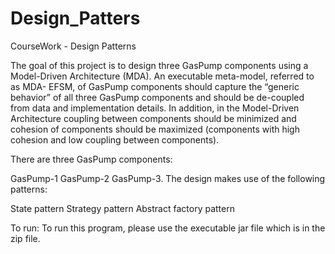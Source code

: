 # Design_Patters
CourseWork - Design Patterns

The goal of this project is to design three GasPump components using a Model-Driven Architecture (MDA). An executable meta-model, referred to as MDA- EFSM, of GasPump components should capture the “generic behavior” of all three GasPump components and should be de-coupled from data and implementation details. In addition, in the Model-Driven Architecture coupling between components should be minimized and cohesion of components should be maximized (components with high cohesion and low coupling between components).

There are three GasPump components:

GasPump-1
GasPump-2
GasPump-3.
The design makes use of the following patterns:

State pattern
Strategy pattern
Abstract factory pattern

To run:
To run this program, please use the executable jar file which is in the zip file. 
